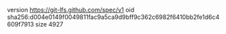 version https://git-lfs.github.com/spec/v1
oid sha256:d004e0149f0049811fac9a5ca9d9bff9c362c6982f6410bb2fe1d6c4609f7913
size 4927
